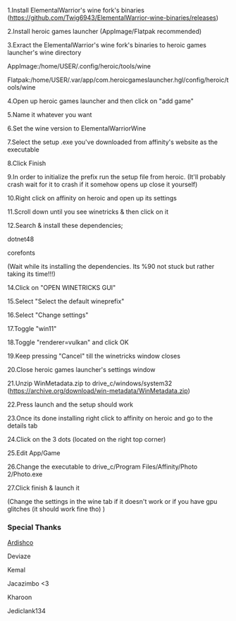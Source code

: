 1.Install ElementalWarrior's wine fork's binaries (https://github.com/Twig6943/ElementalWarrior-wine-binaries/releases)

2.Install heroic games launcher (AppImage/Flatpak recommended)

3.Exract the ElementalWarrior's wine fork's binaries to heroic games launcher's wine directory

AppImage:/home/USER/.config/heroic/tools/wine

Flatpak:/home/USER/.var/app/com.heroicgameslauncher.hgl/config/heroic/tools/wine

4.Open up heroic games launcher and then click on "add game"

5.Name it whatever you want

6.Set the wine version to ElementalWarriorWine

7.Select the setup .exe you've downloaded from affinity's website as the executable

8.Click Finish

9.In order to initialize the prefix run the setup file from heroic. (It'll probably crash wait for it to crash if it somehow opens up close it yourself)

10.Right click on affinity on heroic and open up its settings

11.Scroll down until you see winetricks & then click on it

12.Search & install these dependencies;

dotnet48

corefonts

(Wait while its installing the dependencies. Its %90 not stuck but rather taking its time!!!)

14.Click on "OPEN WINETRICKS GUI"

15.Select "Select the default wineprefix"

16.Select "Change settings"

17.Toggle "win11"

18.Toggle "renderer=vulkan" and click OK

19.Keep pressing "Cancel" till the winetricks window closes

20.Close heroic games launcher's settings window

21.Unzip WinMetadata.zip to drive_c/windows/system32 (https://archive.org/download/win-metadata/WinMetadata.zip)

22.Press launch and the setup should work

23.Once its done installing right click to affinity on heroic and go to the details tab

24.Click on the 3 dots (located on the right top corner)

25.Edit App/Game

26.Change the executable to drive_c/Program Files/Affinity/Photo 2/Photo.exe

27.Click finish & launch it

(Change the settings in the wine tab if it doesn't work or if you have gpu glitches (it should work fine tho) )

### Special Thanks

[Ardishco](https://github.com/raidenovich)

Deviaze

Kemal

Jacazimbo <3

Kharoon

Jediclank134
